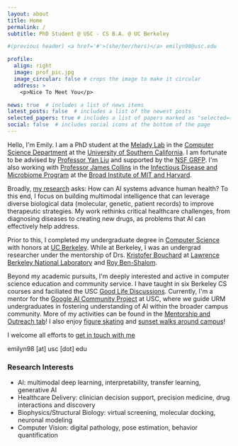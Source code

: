 ```yaml
---
layout: about
title: Home
permalink: /
subtitle: PhD Student @ USC - CS B.A. @ UC Berkeley

#(previous header) <a href='#'>(she/her/hers)</a> emilyn98@usc.edu

profile:
  align: right
  image: prof_pic.jpg
  image_circular: false # crops the image to make it circular
  address: >
    <p>Nice To Meet You</p> 

news: true  # includes a list of news items
latest_posts: false  # includes a list of the newest posts
selected_papers: true # includes a list of papers marked as "selected={true}"
social: false  # includes social icons at the bottom of the page
---
```


Hello, I'm Emily. I am a PhD student at the [Melady Lab](https://melady.usc.edu/) in the [Computer Science Department](https://www.cs.usc.edu/) at the [University of Southern California](https://www.usc.edu/). I am fortunate to be advised by [Professor Yan Liu](https://viterbi.usc.edu/directory/faculty/Liu/Yan) and supported by the [NSF GRFP](https://www.nsfgrfp.org/). I'm also working with [Professor James Collins](https://www.collinslab.mit.edu/) in the [Infectious Disease and Microbiome Program](https://www.broadinstitute.org/infectious-disease-microbiome) at the [Broad Institute of MIT and Harvard](https://www.broadinstitute.org/). 

Broadly, [my research](https://eemokey.github.io/publications/) asks: How can AI systems advance human health? To this end, I focus on building multimodal intelligence that can leverage diverse biological data (molecular, genetic, patient records) to improve therapeutic strategies. My work rethinks critical healthcare challenges, from diagnosing diseases to creating new drugs, as problems that AI can effectively help address.

Prior to this, I completed my undergraduate degree in [Computer Science](https://eecs.berkeley.edu/academics/undergraduate/cs-ba) with honors at [UC Berkeley](https://www.berkeley.edu/). While at Berkeley, I was an undergrad researcher under the mentorship of Drs. [Kristofer Bouchard](https://bouchardlab.lbl.gov/) at [Lawrence Berkeley National Laboratory](https://www.lbl.gov/) and [Roy Ben-Shalom](https://roybens.faculty.ucdavis.edu/).

Beyond my academic pursuits, I'm deeply interested and active in computer science education and community service. I have taught in six Berkeley CS courses and faciliated the USC [Good Life Discussions](https://stem-ed.usc.edu/our-research/eerp/ethos-project/). Currently, I'm a mentor for the [Google AI Community Project](https://viterbik12.usc.edu/ai-community-project/) at USC, where we guide URM undergraduates in fostering understanding of AI within the broader campus community. More of my activities can be found in the [Mentorship and Outreach tab](https://eemokey.github.io/mentorship/)! I also enjoy [figure skating](https://eemokey.github.io/blog/category/figure-skating/) and [sunset walks around campus](https://eemokey.github.io/blog/category/photography/)!


I welcome all efforts to [get in touch with me](https://eemokey.github.io/contact/)

emilyn98 [at] usc [dot] edu

### Research Interests 

* AI: multimodal deep learning, interpretability, transfer learning, generative AI
* Healthcare Delivery: clinician decision support, precision medicine, drug interactions and discovery
* Biophysics/Structural Biology: virtual screening, molecular docking, neuronal modeling
* Computer Vision: digital pathology, pose estimation, behavior quantification
